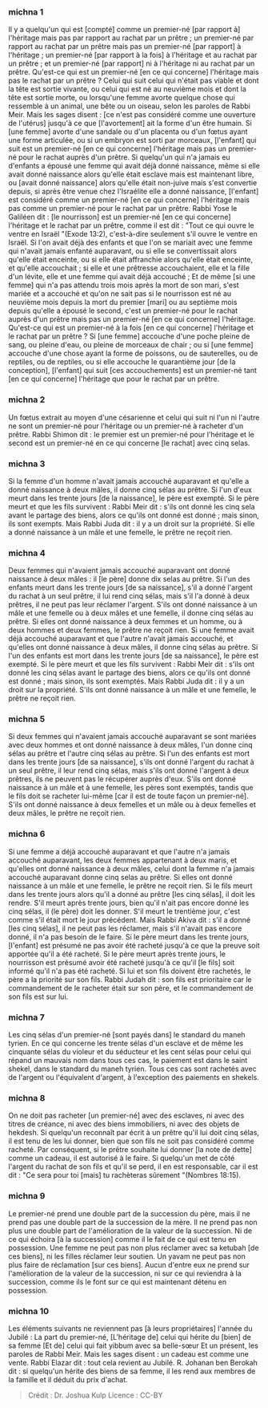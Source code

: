 
### michna 1
Il y a quelqu'un qui est [compté] comme un premier-né [par rapport à] l'héritage mais pas par rapport au rachat par un prêtre ; un premier-né par rapport au rachat par un prêtre mais pas un premier-né [par rapport] à l'héritage ; un premier-né [par rapport à la fois] à l'héritage et au rachat par un prêtre ; et un premier-né [par rapport] ni à l'héritage ni au rachat par un prêtre. Qu'est-ce qui est un premier-né [en ce qui concerne] l'héritage mais pas le rachat par un prêtre ? Celui qui suit celui qui n'était pas viable et dont la tête est sortie vivante, ou celui qui est né au neuvième mois et dont la tête est sortie morte, ou lorsqu'une femme avorte quelque chose qui ressemble à un animal, une bête ou un oiseau, selon les paroles de Rabbi Meir. Mais les sages disent : [ce n'est pas considéré comme une ouverture de l'utérus] jusqu'à ce que [l'avortement] ait la forme d'un être humain. Si [une femme] avorte d'une sandale ou d'un placenta ou d'un fœtus ayant une forme articulée, ou si un embryon est sorti par morceaux, [l'enfant] qui suit est un premier-né [en ce qui concerne] l'héritage mais pas un premier-né pour le rachat auprès d'un prêtre. Si quelqu'un qui n'a jamais eu d'enfants a épousé une femme qui avait déjà donné naissance, même si elle avait donné naissance alors qu'elle était esclave mais est maintenant libre, ou [avait donné naissance] alors qu'elle était non-juive mais s'est convertie depuis, si après être venue chez l'Israélite elle a donné naissance, [l'enfant] est considéré comme un premier-né [en ce qui concerne] l'héritage mais pas comme un premier-né pour le rachat par un prêtre. Rabbi Yose le Galiléen dit : [le nourrisson] est un premier-né [en ce qui concerne] l'héritage et le rachat par un prêtre, comme il est dit : "Tout ce qui ouvre le ventre en Israël "(Exode 13:2), c'est-à-dire seulement s'il ouvre le ventre en Israël. Si l'on avait déjà des enfants et que l'on se mariait avec une femme qui n'avait jamais enfanté auparavant, ou si elle se convertissait alors qu'elle était enceinte, ou si elle était affranchie alors qu'elle était enceinte, et qu'elle accouchait ; si elle et une prêtresse accouchaient, elle et la fille d'un lévite, elle et une femme qui avait déjà accouché ; Et de même [si une femme] qui n'a pas attendu trois mois après la mort de son mari, s'est mariée et a accouché et qu'on ne sait pas si le nourrisson est né au neuvième mois depuis la mort du premier [mari] ou au septième mois depuis qu'elle a épousé le second, c'est un premier-né pour le rachat auprès d'un prêtre mais pas un premier-né [en ce qui concerne] l'héritage. Qu'est-ce qui est un premier-né à la fois [en ce qui concerne] l'héritage et le rachat par un prêtre ? Si [une femme] accouche d'une poche pleine de sang, ou pleine d'eau, ou pleine de morceaux de chair ; ou si [une femme] accouche d'une chose ayant la forme de poissons, ou de sauterelles, ou de reptiles, ou de reptiles, ou si elle accouche le quarantième jour [de la conception], [l'enfant] qui suit [ces accouchements] est un premier-né tant [en ce qui concerne] l'héritage que pour le rachat par un prêtre.

### michna 2
Un fœtus extrait au moyen d'une césarienne et celui qui suit ni l'un ni l'autre ne sont un premier-né pour l'héritage ou un premier-né à racheter d'un prêtre. Rabbi Shimon dit : le premier est un premier-né pour l'héritage et le second est un premier-né en ce qui concerne [le rachat] avec cinq selas.

### michna 3
Si la femme d'un homme n'avait jamais accouché auparavant et qu'elle a donné naissance à deux mâles, il donne cinq sélas au prêtre. Si l'un d'eux meurt dans les trente jours [de la naissance], le père est exempté. Si le père meurt et que les fils survivent : Rabbi Meir dit : s'ils ont donné les cinq sela avant le partage des biens, alors ce qu'ils ont donné est donné ; mais sinon, ils sont exempts. Mais Rabbi Juda dit : il y a un droit sur la propriété. Si elle a donné naissance à un mâle et une femelle, le prêtre ne reçoit rien.

### michna 4
Deux femmes qui n'avaient jamais accouché auparavant ont donné naissance à deux mâles : il [le père] donne dix selas au prêtre. Si l'un des enfants meurt dans les trente jours [de sa naissance], s'il a donné l'argent du rachat à un seul prêtre, il lui rend cinq sélas, mais s'il l'a donné à deux prêtres, il ne peut pas leur réclamer l'argent. S'ils ont donné naissance à un mâle et une femelle ou à deux mâles et une femelle, il donne cinq sélas au prêtre. Si elles ont donné naissance à deux femmes et un homme, ou à deux hommes et deux femmes, le prêtre ne reçoit rien. Si une femme avait déjà accouché auparavant et que l'autre n'avait jamais accouché, et qu'elles ont donné naissance à deux mâles, il donne cinq sélas au prêtre. Si l'un des enfants est mort dans les trente jours [de sa naissance], le père est exempté. Si le père meurt et que les fils survivent : Rabbi Meir dit : s'ils ont donné les cinq sélas avant le partage des biens, alors ce qu'ils ont donné est donné ; mais sinon, ils sont exemptés. Mais Rabbi Juda dit : il y a un droit sur la propriété. S'ils ont donné naissance à un mâle et une femelle, le prêtre ne reçoit rien.

### michna 5
Si deux femmes qui n'avaient jamais accouché auparavant se sont mariées avec deux hommes et ont donné naissance à deux mâles, l'un donne cinq sélas au prêtre et l'autre cinq sélas au prêtre. Si l'un des enfants est mort dans les trente jours [de sa naissance], s'ils ont donné l'argent du rachat à un seul prêtre, il leur rend cinq sélas, mais s'ils ont donné l'argent à deux prêtres, ils ne peuvent pas le récupérer auprès d'eux. S'ils ont donné naissance à un mâle et à une femelle, les pères sont exemptés, tandis que le fils doit se racheter lui-même [car il est de toute façon un premier-né]. S'ils ont donné naissance à deux femelles et un mâle ou à deux femelles et deux mâles, le prêtre ne reçoit rien.

### michna 6
Si une femme a déjà accouché auparavant et que l'autre n'a jamais accouché auparavant, les deux femmes appartenant à deux maris, et qu'elles ont donné naissance à deux mâles, celui dont la femme n'a jamais accouché auparavant donne cinq selas au prêtre. Si elles ont donné naissance à un mâle et une femelle, le prêtre ne reçoit rien. Si le fils meurt dans les trente jours alors qu'il a donné au prêtre [les cinq sélas], il doit les rendre. S'il meurt après trente jours, bien qu'il n'ait pas encore donné les cinq sélas, il (le père) doit les donner. S'il meurt le trentième jour, c'est comme s'il était mort le jour précédent. Mais Rabbi Akiva dit : s'il a donné [les cinq sélas], il ne peut pas les réclamer, mais s'il n'avait pas encore donné, il n'a pas besoin de le faire. Si le père meurt dans les trente jours, [l'enfant] est présumé ne pas avoir été racheté jusqu'à ce que la preuve soit apportée qu'il a été racheté. Si le père meurt après trente jours, le nourrisson est présumé avoir été racheté jusqu'à ce qu'il [le fils] soit informé qu'il n'a pas été racheté. Si lui et son fils doivent être rachetés, le père a la priorité sur son fils. Rabbi Judah dit : son fils est prioritaire car le commandement de le racheter était sur son père, et le commandement de son fils est sur lui.

### michna 7
Les cinq sélas d'un premier-né [sont payés dans] le standard du maneh tyrien. En ce qui concerne les trente sélas d'un esclave et de même les cinquante sélas du violeur et du séducteur et les cent sélas pour celui qui répand un mauvais nom dans tous ces cas, le paiement est dans le saint shekel, dans le standard du maneh tyrien. Tous ces cas sont rachetés avec de l'argent ou l'équivalent d'argent, à l'exception des paiements en shekels.

### michna 8
On ne doit pas racheter [un premier-né] avec des esclaves, ni avec des titres de créance, ni avec des biens immobiliers, ni avec des objets de hekdesh. Si quelqu'un reconnaît par écrit à un prêtre qu'il lui doit cinq sélas, il est tenu de les lui donner, bien que son fils ne soit pas considéré comme racheté. Par conséquent, si le prêtre souhaite lui donner [la note de dette] comme un cadeau, il est autorisé à le faire. Si quelqu'un met de côté l'argent du rachat de son fils et qu'il se perd, il en est responsable, car il est dit : "Ce sera pour toi [mais] tu rachèteras sûrement "(Nombres 18:15).

### michna 9
Le premier-né prend une double part de la succession du père, mais il ne prend pas une double part de la succession de la mère. Il ne prend pas non plus une double part de l'amélioration de la valeur de la succession. Ni de ce qui échoira [à la succession] comme il le fait de ce qui est tenu en possession. Une femme ne peut pas non plus réclamer avec sa ketubah [de ces biens], ni les filles réclamer leur soutien. Un yavam ne peut pas non plus faire de réclamation [sur ces biens]. Aucun d'entre eux ne prend sur l'amélioration de la valeur de la succession, ni sur ce qui reviendra à la succession, comme ils le font sur ce qui est maintenant détenu en possession.

### michna 10
Les éléments suivants ne reviennent pas [à leurs propriétaires] l'année du Jubilé : La part du premier-né, [L'héritage de] celui qui hérite du [bien] de sa femme [Et de] celui qui fait yibbum avec sa belle-sœur Et un présent, les paroles de Rabbi Meir. Mais les sages disent : un cadeau est comme une vente. Rabbi Elazar dit : tout cela revient au Jubilé. R. Johanan ben Berokah dit : si quelqu'un hérite des biens de sa femme, il les rend aux membres de la famille et il déduit du prix d'achat.

>Crédit : Dr. Joshua Kulp
>Licence : CC-BY